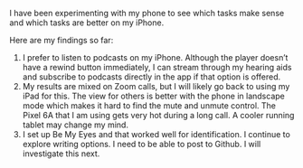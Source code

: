 ﻿I have been experimenting with my phone to see which tasks make sense and which tasks are better on my iPhone.


Here are my findings so far:


1. I prefer to listen to podcasts on my iPhone. Although the player doesn’t have a rewind button immediately, I can stream through my hearing aids and subscribe to podcasts directly in the app if that option is offered.
2. My results are mixed on Zoom calls, but I will likely go back to using my iPad for this. The view for others is better with the phone in landscape mode which makes it hard to find the mute and unmute control. The Pixel 6A that I am using gets very hot during a long call. A cooler running tablet may change my mind.
3. I set up Be My Eyes and that worked well for identification.
I continue to explore writing options. I need to be able to post to
Github. I will investigate this next.
